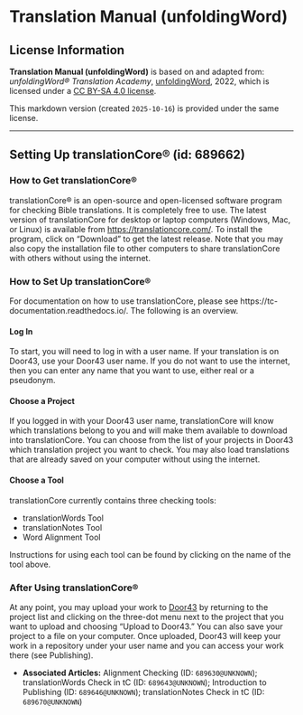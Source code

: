# Translation Manual (unfoldingWord)

## License Information

**Translation Manual (unfoldingWord)** is based on and adapted from: _unfoldingWord® Translation Academy_, [unfoldingWord](https://unfoldingword.org/utw), 2022, which is licensed under a [CC BY-SA 4.0 license](https://creativecommons.org/licenses/by-sa/4.0/legalcode.en).

This markdown version (created `2025-10-16`) is provided under the same license.



--------------------------------

## Setting Up translationCore® (id: 689662)

### How to Get translationCore®

translationCore® is an open\-source and open\-licensed software program for checking Bible translations. It is completely free to use. The latest version of translationCore for desktop or laptop computers (Windows, Mac, or Linux) is available from https://translationcore.com/. To install the program, click on “Download” to get the latest release. Note that you may also copy the installation file to other computers to share translationCore with others without using the internet.

### How to Set Up translationCore®

For documentation on how to use translationCore, please see https://tc\-documentation.readthedocs.io/. The following is an overview.

#### Log In

To start, you will need to log in with a user name. If your translation is on Door43, use your Door43 user name. If you do not want to use the internet, then you can enter any name that you want to use, either real or a pseudonym.

#### Choose a Project

If you logged in with your Door43 user name, translationCore will know which translations belong to you and will make them available to download into translationCore. You can choose from the list of your projects in Door43 which translation project you want to check. You may also load translations that are already saved on your computer without using the internet.

#### Choose a Tool

translationCore currently contains three checking tools:

* translationWords Tool
* translationNotes Tool
* Word Alignment Tool

Instructions for using each tool can be found by clicking on the name of the tool above.

### After Using translationCore®

At any point, you may upload your work to [Door43](https://git.door43.org) by returning to the project list and clicking on the three\-dot menu next to the project that you want to upload and choosing “Upload to Door43\.” You can also save your project to a file on your computer. Once uploaded, Door43 will keep your work in a repository under your user name and you can access your work there (see Publishing).

* **Associated Articles:** Alignment Checking (ID: `689630@UNKNOWN`); translationWords Check in tC (ID: `689643@UNKNOWN`); Introduction to Publishing (ID: `689646@UNKNOWN`); translationNotes Check in tC (ID: `689670@UNKNOWN`)

